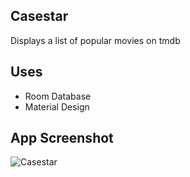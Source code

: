 ## Casestar
Displays a list of popular movies on tmdb


## Uses
* Room Database
* Material Design

## App Screenshot
![Casestar](https://github.com/tumininucodes/casestar/blob/master/Screenshot%202022-10-22%20at%2018.32.13.webp)

